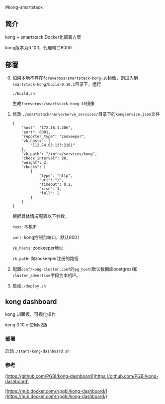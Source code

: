 #kong-smartstack

## 简介
kong + smartstack Docker化部署方案 

kong版本为0.10.1，代理端口8000

## 部署

0. 如果本地不存在`foreveross/smartstack-kong-10`镜像，则进入到`smartstack-kong/build-0.10.1`目录下，运行

	`./build.sh`
	
	生成`foreveross/smartstack-kong-10`镜像

1. 修改 `./smartstack/nerve/nerve_services/`目录下的`kongService.json`文件

	```
	{
  		"host": "172.16.1.206",
  		"port": 8001,
  		"reporter_type": "zookeeper",
  		"zk_hosts": [
    		"112.74.93.133:2181"
  		],
  		"zk_path": "/infra/services/kong",
  		"check_interval": 20,
  		"weight": 2,
  		"checks": [
    		{
      			"type": "http",
      			"uri": "/",
      			"timeout": 0.2,
      			"rise": 3,
      			"fall": 2
    		}
  		]
	}
	```
	根据具体情况配置以下参数，
	
	`host`: 本机IP 
	
	`port`: kong控制台端口，默认8001
	
	`zk_hosts`: zookeeper地址
	
	`zk_path`: 向zookeeper注册的路径
	
2. 配置`conf/kong-cluster.conf`的`pg_host`(默认数据库postgres)和`cluster_advertise`字段为本机IP。
3. 启动`./deploy.sh`
	
## kong dashboard

kong UI面板，可视化操作

kong 0.10.x 使用v2版

### 部署
启动`./start-kong-dashboard.sh`

### 参考

[https://github.com/PGBI/kong-dashboard](https://github.com/PGBI/kong-dashboard)

[https://hub.docker.com/r/pgbi/kong-dashboard/](https://hub.docker.com/r/pgbi/kong-dashboard/)
